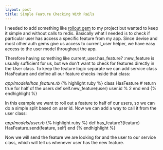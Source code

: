 ```yaml
---
layout: post
title: Simple Feature Checking With Rails
---
```


I needed to add something like [rollout gem](https://github.com/bitlove/rollout) to my project but wanted to keep it simple and without calls to redis.
Basically what I needed is to check if particular user has access a specific feature from my app. Since devise and most other auth gems give us access to current_user helper,
we have easy access to the user model throughout the app.

Therefore having something like current_user.has_feature? :new_feature is usually sufficient for us, but we don't want to check for features directly in the User class.
To keep the feature logic separate we can add service class HasFeature and define all our feature checks inside that class:

*app/models/has_feature.rb*
{% highlight ruby %}
class HasFeature
    # return true for half of the users
    def self.new_feature(user)
        user.id % 2
    end
end
{% endhighlight %}

In this example we want to roll out a feature to half of our users, so we can do a simple split based on user id. Now we can add a way to call it from the user class:

*app/models/user.rb*
{% highlight ruby %}
def has_feature?(feature)
    HasFeature.send(feature, self)
end
{% endhighlight %}

Now we will send the feature we are looking for and the user to our service class, which will tell us whenever user has the new feature.


